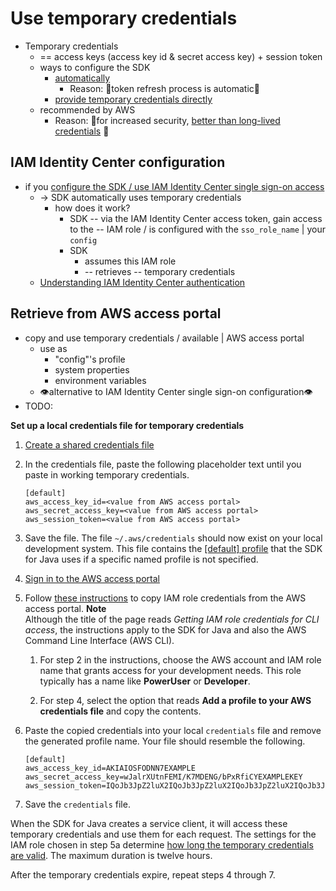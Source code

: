 # Use temporary credentials<a name="credentials-temporary"></a>

* Temporary credentials
  * == access keys (access key id & secret access key) + session token
  * ways to configure the SDK 
    * [automatically](#credentials-temporary-idc)
      * Reason: 🧠token refresh process is automatic🧠
    * [provide temporary credentials directly](#credentials-temporary-from-portal)
  * recommended by AWS
    * Reason: 🧠for increased security, [better than long-lived credentials](https://docs.aws.amazon.com/IAM/latest/UserGuide/best-practices.html#bp-users-federation-idp) 🧠
  

## IAM Identity Center configuration<a name="credentials-temporary-idc"></a>

* if you [configure the SDK / use IAM Identity Center single sign-on access](setup-basics.md)
  * -> SDK automatically uses temporary credentials
    * how does it work?
      * SDK -- via the IAM Identity Center access token, gain access to the -- IAM role / is configured with the `sso_role_name` | your `config` 
      * SDK 
        * assumes this IAM role
        * -- retrieves -- temporary credentials 
  * [Understanding IAM Identity Center authentication](https://docs.aws.amazon.com/sdkref/latest/guide/understanding-sso.html)


## Retrieve from AWS access portal<a name="credentials-temporary-from-portal"></a>

* copy and use temporary credentials / available | AWS access portal
  * use as
    * "config"'s profile
    * system properties
    * environment variables
  * 👁️alternative to IAM Identity Center single sign\-on configuration👁️
* TODO:

**Set up a local credentials file for temporary credentials**

1. [Create a shared credentials file](https://docs.aws.amazon.com/sdkref/latest/guide/file-location.html)

1. In the credentials file, paste the following placeholder text until you paste in working temporary credentials\.

   ```
   [default]
   aws_access_key_id=<value from AWS access portal>
   aws_secret_access_key=<value from AWS access portal>
   aws_session_token=<value from AWS access portal>
   ```

1. Save the file\. The file `~/.aws/credentials` should now exist on your local development system\. This file contains the [\[default\] profile](https://docs.aws.amazon.com/sdkref/latest/guide/file-format.html#file-format-profile) that the SDK for Java uses if a specific named profile is not specified\. 

1. [Sign in to the AWS access portal](https://docs.aws.amazon.com/singlesignon/latest/userguide/howtosignin.html)

1. Follow [these instructions](https://docs.aws.amazon.com/singlesignon/latest/userguide/howtogetcredentials.html) to copy IAM role credentials from the AWS access portal\.
**Note**  
Although the title of the page reads *Getting IAM role credentials for CLI access*, the instructions apply to the SDK for Java and also the AWS Command Line Interface \(AWS CLI\)\.

   1. For step 2 in the instructions, choose the AWS account and IAM role name that grants access for your development needs\. This role typically has a name like **PowerUser** or **Developer**\.

   1. For step 4, select the option that reads **Add a profile to your AWS credentials file** and copy the contents\.

1. Paste the copied credentials into your local `credentials` file and remove the generated profile name\. Your file should resemble the following\.

   ```
   [default]
   aws_access_key_id=AKIAIOSFODNN7EXAMPLE
   aws_secret_access_key=wJalrXUtnFEMI/K7MDENG/bPxRfiCYEXAMPLEKEY
   aws_session_token=IQoJb3JpZ2luX2IQoJb3JpZ2luX2IQoJb3JpZ2luX2IQoJb3JpZ2luX2IQoJb3JpZVERYLONGSTRINGEXAMPLE
   ```

1. Save the `credentials` file\.

When the SDK for Java creates a service client, it will access these temporary credentials and use them for each request\. The settings for the IAM role chosen in step 5a determine [how long the temporary credentials are valid](https://docs.aws.amazon.com/singlesignon/latest/userguide/howtosessionduration.html)\. The maximum duration is twelve hours\.

After the temporary credentials expire, repeat steps 4 through 7\.